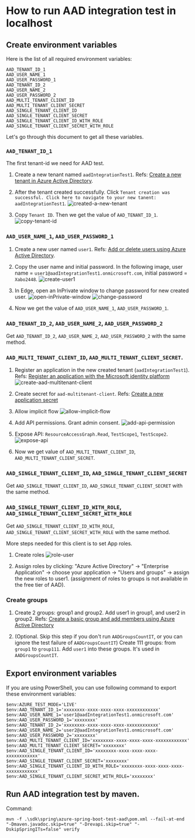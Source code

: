 # How to run AAD integration test in localhost

## Create environment variables

Here is the list of all required environment variables:
```
AAD_TENANT_ID_1
AAD_USER_NAME_1
AAD_USER_PASSWORD_1
AAD_TENANT_ID_2
AAD_USER_NAME_2
AAD_USER_PASSWORD_2
AAD_MULTI_TENANT_CLIENT_ID
AAD_MULTI_TENANT_CLIENT_SECRET
AAD_SINGLE_TENANT_CLIENT_ID
AAD_SINGLE_TENANT_CLIENT_SECRET
AAD_SINGLE_TENANT_CLIENT_ID_WITH_ROLE
AAD_SINGLE_TENANT_CLIENT_SECRET_WITH_ROLE
```

Let's go through this document to get all these variables.

### `AAD_TENANT_ID_1`

The first tenant-id we need for AAD test.

1. Create a new tenant named `aadIntegrationTest1`. Refs: [Create a new tenant in Azure Active Directory].

2. After the tenant created successfully. Click `Tenant creation was successful. Click here to navigate to your new tanent: aadIntegrationTest1`.
![created-a-new-tenant](images/created-a-new-tenant.png)

3. Copy `Tenant ID`. Then we get the value of `AAD_TENANT_ID_1`.
![copy-tenant-id](images/copy-tenant-id.png)

### `AAD_USER_NAME_1`, `AAD_USER_PASSWORD_1`

1. Create a new user named `user1`. Refs: [Add or delete users using Azure Active Directory].

2. Copy the user name and initial password. In the following image, user name = `user1@aadIntegrationTest1.onmicrosoft.com`, initial password = `Xabo2448`.
![create-user1](images/create-user1.png)

3. In Edge, open an InPrivate window to change password for new created user.
![open-inPrivate-window](images/open-inPrivate-window.png)
![change-password](images/change-password.png)

4. Now we get the value of `AAD_USER_NAME_1`, `AAD_USER_PASSWORD_1`.

### `AAD_TENANT_ID_2`, `AAD_USER_NAME_2`, `AAD_USER_PASSWORD_2` 
Get `AAD_TENANT_ID_2`, `AAD_USER_NAME_2`, `AAD_USER_PASSWORD_2` with the same method.

### `AAD_MULTI_TENANT_CLIENT_ID`, `AAD_MULTI_TENANT_CLIENT_SECRET`.

1. Register an application in the new created tenant (`aadIntegrationTest1`). Refs: [Register an application with the Microsoft identity platform]
![create-aad-multitenant-client](images/create-aad-multitenant-client.png)

2. Create secret for `aad-multitenant-client`. Refs: [Create a new application secret]

3. Allow implicit flow
![allow-implicit-flow](images/allow-implicit-flow.png)

4. Add API permissions. Grant admin consent.
![add-api-permission](images/add-api-permission.png)

5. Expose API: `ResourceAccessGraph.Read`, `TestScope1`, `TestScope2`.
![expose-api](images/expose-api.png)
 
6. Now we get value of `AAD_MULTI_TENANT_CLIENT_ID`, `AAD_MULTI_TENANT_CLIENT_SECRET`.

### `AAD_SINGLE_TENANT_CLIENT_ID`, `AAD_SINGLE_TENANT_CLIENT_SECRET`
Get `AAD_SINGLE_TENANT_CLIENT_ID`, `AAD_SINGLE_TENANT_CLIENT_SECRET` with the same method.

### `AAD_SINGLE_TENANT_CLIENT_ID_WITH_ROLE`, `AAD_SINGLE_TENANT_CLIENT_SECRET_WITH_ROLE`
Get `AAD_SINGLE_TENANT_CLIENT_ID_WITH_ROLE`, `AAD_SINGLE_TENANT_CLIENT_SECRET_WITH_ROLE` with the same method.

More steps needed for this client is to set App roles.
1. Create roles
![role-user](images/role-user.png)

2. Assign roles by clicking: "Azure Active Directory" -> "Enterprise Application" -> choose your application -> "Users and groups" -> assign the new roles to user1. (assignment of roles to groups is not available in the free tier of AAD).

### Create groups
1. Create 2 groups: group1 and group2. Add user1 in group1, and user2 in group2.
Refs: [Create a basic group and add members using Azure Active Directory]

2. (Optional. Skip this step if you don't run `AADGroupsCountIT`, or you can ignore the test failure of `AADGroupsCountIT`) Create 111 groups: from `group1` to `group111`. Add `user1` into these groups. It's used in `AADGroupsCountIT`.


## Export environment variables

If you are using PowerShell, you can use following command to export these environment variables:
```
$env:AZURE_TEST_MODE='LIVE'
$env:AAD_TENANT_ID_1='xxxxxxxx-xxxx-xxxx-xxxx-xxxxxxxxxxxx'
$env:AAD_USER_NAME_1='user1@aadIntegrationTest1.onmicrosoft.com'
$env:AAD_USER_PASSWORD_1='xxxxxxxx'
$env:AAD_TENANT_ID_2='xxxxxxxx-xxxx-xxxx-xxxx-xxxxxxxxxxxx'
$env:AAD_USER_NAME_2='user2@aadIntegrationTest1.onmicrosoft.com'
$env:AAD_USER_PASSWORD_2='xxxxxxxx'
$env:AAD_MULTI_TENANT_CLIENT_ID='xxxxxxxx-xxxx-xxxx-xxxx-xxxxxxxxxxxx'
$env:AAD_MULTI_TENANT_CLIENT_SECRET='xxxxxxxx'
$env:AAD_SINGLE_TENANT_CLIENT_ID='xxxxxxxx-xxxx-xxxx-xxxx-xxxxxxxxxxxx'
$env:AAD_SINGLE_TENANT_CLIENT_SECRET='xxxxxxxx'
$env:AAD_SINGLE_TENANT_CLIENT_ID_WITH_ROLE='xxxxxxxx-xxxx-xxxx-xxxx-xxxxxxxxxxxx'
$env:AAD_SINGLE_TENANT_CLIENT_SECRET_WITH_ROLE='xxxxxxxx'
```

## Run AAD integration test by maven.
Command:
```
mvn -f .\sdk\spring\azure-spring-boot-test-aad\pom.xml --fail-at-end "-Dmaven.javadoc.skip=true" "-Drevapi.skip=true" "-DskipSpringITs=false" verify
```


[Create a new tenant in Azure Active Directory]: https://docs.microsoft.com/azure/active-directory/fundamentals/active-directory-access-create-new-tenant
[Add or delete users using Azure Active Directory]: https://docs.microsoft.com/azure/active-directory/fundamentals/add-users-azure-active-directory
[Register an application with the Microsoft identity platform]: https://docs.microsoft.com/graph/auth-register-app-v2
[Create a new application secret]: https://docs.microsoft.com/azure/active-directory/develop/howto-create-service-principal-portal#option-2-create-a-new-application-secret
[Create a basic group and add members using Azure Active Directory]: https://docs.microsoft.com/azure/active-directory/fundamentals/active-directory-groups-create-azure-portal

